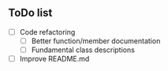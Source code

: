## ToDo list
- [ ] Code refactoring
    - [ ] Better function/member documentation
    - [ ] Fundamental class descriptions
- [ ] Improve README.md 
